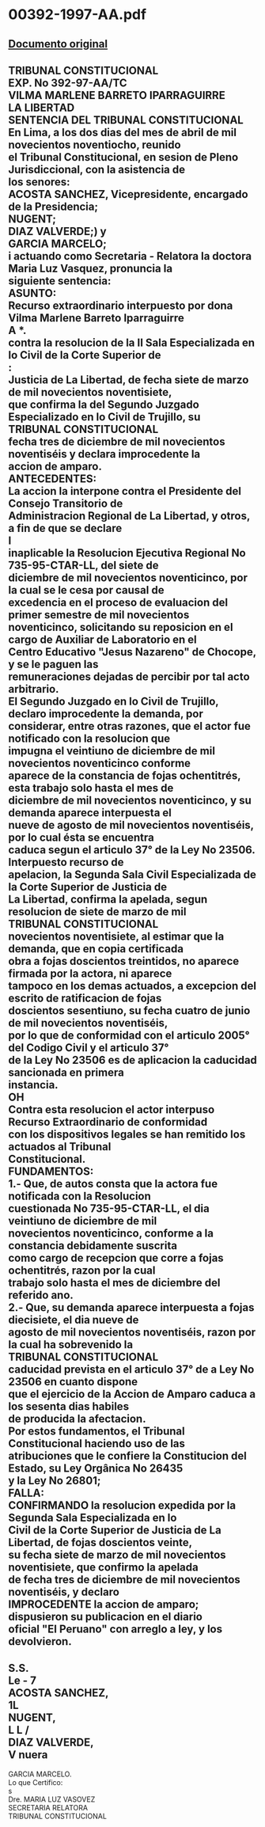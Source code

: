 
00392-1997-AA.pdf
=================
  
[Documento original](https://tc.gob.pe/jurisprudencia/1998/00392-1997-AA.pdf)  
---  
TRIBUNAL CONSTITUCIONAL  
EXP. No 392-97-AA/TC  
VILMA MARLENE BARRETO IPARRAGUIRRE  
LA LIBERTAD  
SENTENCIA DEL TRIBUNAL CONSTITUCIONAL  
En Lima, a los dos dias del mes de abril de mil novecientos noventiocho, reunido  
el Tribunal Constitucional, en sesion de Pleno Jurisdiccional, con la asistencia de  
los senores:  
ACOSTA SANCHEZ, Vicepresidente, encargado de la Presidencia;  
NUGENT;  
DIAZ VALVERDE;) y  
GARCIA MARCELO;  
i actuando como Secretaria - Relatora la doctora Maria Luz Vasquez, pronuncia la  
siguiente sentencia:  
ASUNTO:  
Recurso extraordinario interpuesto por dona Vilma Marlene Barreto Iparraguirre  
A *.  
contra la resolucion de la II Sala Especializada en lo Civil de la Corte Superior de  
:  
Justicia de La Libertad, de fecha siete de marzo de mil novecientos noventisiete,  
que confirma la del Segundo Juzgado Especializado en lo Civil de Trujillo, su  
TRIBUNAL CONSTITUCIONAL  
fecha tres de diciembre de mil novecientos noventiséis y declara improcedente la  
accion de amparo.  
ANTECEDENTES:  
La accion la interpone contra el Presidente del Consejo Transitorio de  
Administracion Regional de La Libertad, y otros, a fin de que se declare  
I  
inaplicable la Resolucion Ejecutiva Regional No 735-95-CTAR-LL, del siete de  
diciembre de mil novecientos noventicinco, por la cual se le cesa por causal de  
excedencia en el proceso de evaluacion del primer semestre de mil novecientos  
noventicinco, solicitando su reposicion en el cargo de Auxiliar de Laboratorio en el  
Centro Educativo "Jesus Nazareno" de Chocope, y se le paguen las  
remuneraciones dejadas de percibir por tal acto arbitrario.  
El Segundo Juzgado en lo Civil de Trujillo, declaro improcedente la demanda, por  
considerar, entre otras razones, que el actor fue notificado con la resolucion que  
impugna el veintiuno de diciembre de mil novecientos noventicinco conforme  
aparece de la constancia de fojas ochentitrés, esta trabajo solo hasta el mes de  
diciembre de mil novecientos noventicinco, y su demanda aparece interpuesta el  
nueve de agosto de mil novecientos noventiséis, por lo cual ésta se encuentra  
caduca segun el articulo 37° de la Ley No 23506. Interpuesto recurso de  
apelacion, la Segunda Sala Civil Especializada de la Corte Superior de Justicia de  
La Libertad, confirma la apelada, segun resolucion de siete de marzo de mil  
TRIBUNAL CONSTITUCIONAL  
novecientos noventisiete, al estimar que la demanda, que en copia certificada  
obra a fojas doscientos treintidos, no aparece firmada por la actora, ni aparece  
tampoco en los demas actuados, a excepcion del escrito de ratificacion de fojas  
doscientos sesentiuno, su fecha cuatro de junio de mil novecientos noventiséis,  
por lo que de conformidad con el articulo 2005° del Codigo Civil y el articulo 37°  
de la Ley No 23506 es de aplicacion la caducidad sancionada en primera  
instancia.  
OH  
Contra esta resolucion el actor interpuso Recurso Extraordinario de conformidad  
con los dispositivos legales se han remitido los actuados al Tribunal  
Constitucional.  
FUNDAMENTOS:  
1.- Que, de autos consta que la actora fue notificada con la Resolucion  
cuestionada No 735-95-CTAR-LL, el dia veintiuno de diciembre de mil  
novecientos noventicinco, conforme a la constancia debidamente suscrita  
como cargo de recepcion que corre a fojas ochentitrés, razon por la cual  
trabajo solo hasta el mes de diciembre del referido ano.  
2.- Que, su demanda aparece interpuesta a fojas diecisiete, el dia nueve de  
agosto de mil novecientos noventiséis, razon por la cual ha sobrevenido la  
TRIBUNAL CONSTITUCIONAL  
caducidad prevista en el articulo 37° de a Ley No 23506 en cuanto dispone  
que el ejercicio de la Accion de Amparo caduca a los sesenta dias habiles  
de producida la afectacion.  
Por estos fundamentos, el Tribunal Constitucional haciendo uso de las  
atribuciones que le confiere la Constitucion del Estado, su Ley Orgânica No 26435  
y la Ley No 26801;  
FALLA:  
CONFIRMANDO la resolucion expedida por la Segunda Sala Especializada en lo  
Civil de la Corte Superior de Justicia de La Libertad, de fojas doscientos veinte,  
su fecha siete de marzo de mil novecientos noventisiete, que confirmo la apelada  
de fecha tres de diciembre de mil novecientos noventiséis, y declaro  
IMPROCEDENTE la accion de amparo; dispusieron su publicacion en el diario  
oficial "EI Peruano" con arreglo a ley, y los devolvieron.  
-  
S.S.  
Le - 7  
ACOSTA SANCHEZ,  
1L  
NUGENT,  
L L /  
DIAZ VALVERDE,  
V nuera  
-  
GARCIA MARCELO.  
Lo que Certifico:  
s  
Dre. MARIA LUZ VASOVEZ  
SECRETARIA RELATORA  
TRIBUNAL CONSTITUCIONAL